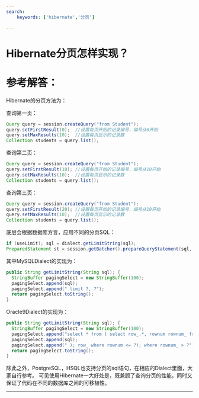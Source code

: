 ```yaml
---
search:
    keywords: ['hibernate','分页']

---
```


# Hibernate分页怎样实现？

# 参考解答：

Hibernate的分页方法为：

查询第一页：
```java
Query query = session.createQuery("from Student"); 
query.setFirstResult(0);  //设置每页开始的记录编号，编号从0开始
query.setMaxResults(10);  //设置每页显示的记录数 
Collection students = query.list(); 
```
查询第二页：
```java
Query query = session.createQuery("from Student"); 
query.setFirstResult(10); //设置每页开始的记录编号，编号从10开始
query.setMaxResults(10);  //设置每页显示的记录数 
Collection students = query.list(); 
```
查询第三页：
```java
Query query = session.createQuery("from Student"); 
query.setFirstResult(20); //设置每页开始的记录编号，编号从10开始
query.setMaxResults(10);  //设置每页显示的记录数 
Collection students = query.list(); 
```

底层会根据数据库方言，应用不同的分页SQL：

```java
if (useLimit); sql = dialect.getLimitString(sql);      
PreparedStatement st = session.getBatcher().prepareQueryStatement(sql, scrollable);
```
其中MySQLDialect的实现为：

```java 
public String getLimitString(String sql); {  
  StringBuffer pagingSelect = new StringBuffer(100);  
  pagingSelect.append(sql);  
  pagingSelect.append(" limit ?, ?");  
  return pagingSelect.toString(); 
}
```
Oracle9Dialect的实现为：
```java      
public String getLimitString(String sql); {  
  StringBuffer pagingSelect = new StringBuffer(100); 
  pagingSelect.append("select * from ( select row_.*, rownum rownum_ from ( ");  
  pagingSelect.append(sql);  
  pagingSelect.append(" ); row_ where rownum <= ?); where rownum_ > ?");  
  return pagingSelect.toString();  
}
```
除此之外，PostgreSQL，HSQL也支持分页的sql语句，在相应的Dialect里面，大家自行参考。
可见使用Hibernate一大好处是，既兼顾了查询分页的性能，同时又保证了代码在不同的数据库之间的可移植性。

---